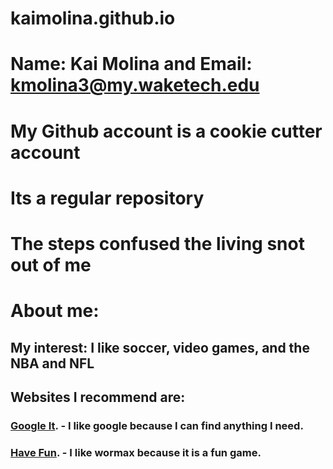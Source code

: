 # kaimolina.github.io
# Name: Kai Molina and Email: kmolina3@my.waketech.edu
# My Github account is a cookie cutter account 
# Its a regular repository
# The steps confused the living snot out of me
#
# About me:
## My interest: I like soccer, video games, and the NBA and NFL
## Websites I recommend are: 
### [Google It](https://www.google.com). - I like google because I can find anything I need.
### [Have Fun](https://www.wormax.io). - I like wormax because it is a fun game.